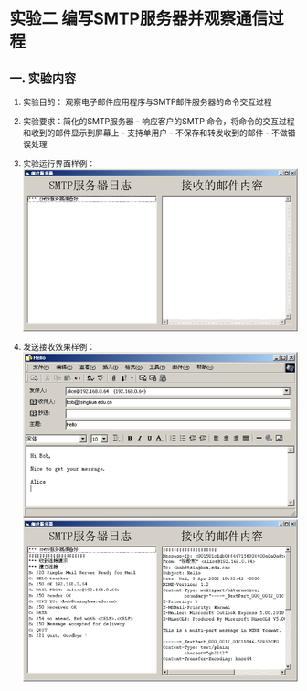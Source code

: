 # 实验二    编写SMTP服务器并观察通信过程


## 一.  实验内容
1. 实验目的：
	​	观察电子邮件应用程序与SMTP邮件服务器的命令交互过程
	
2. 实验要求：简化的SMTP服务器
		- 响应客户的SMTP 命令，将命令的交互过程和收到的邮件显示到屏幕上
		- 支持单用户
		- 不保存和转发收到的邮件
		- 不做错误处理
3. 实验运行界面样例：
![邮件服务器界面](./figures/邮件服务器运行界面要求.png)
4. 发送接收效果样例：
![fasong](./figures/发送邮件样例.png)
![jieshou](./figures/接收显示界面.png)



